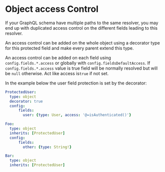 Object access Control
======================

If your GraphQL schema have multiple paths to the same resolver, you may end up with duplicated access control on the different fields leading to this resolver.

An access control can be added on the whole object using a decorator type for this protected field and make every parent extend this type.


An access control can be added on each field using `config.fields.*.access` or globally with `config.fieldsDefaultAccess`.
If `config.fields.*.access` value is true field will be normally resolved but will be `null` otherwise.
Act like access is`true` if not set.

In the example below the user field protection is set by the decorator:

```yaml
ProtectedUser:
  type: object
  decorator: true
  config:
      fields: 
        user: {type: User, access: '@=isAuthenticated()'}

Foo:
  type: object
  inherits: [ProtectedUser] 
  config:
      fields: 
        other: {type: String!}

Bar:
  type: object
  inherits: [ProtectedUser] 
```
